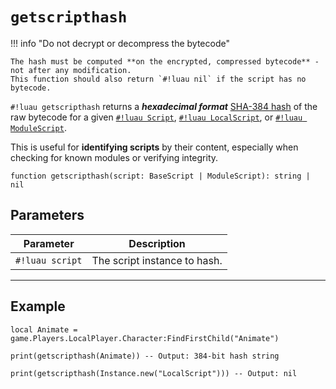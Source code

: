 # `getscripthash`

!!! info "Do not decrypt or decompress the bytecode"

    The hash must be computed **on the encrypted, compressed bytecode** - not after any modification.  
    This function should also return `#!luau nil` if the script has no bytecode.

`#!luau getscripthash` returns a ***hexadecimal format*** [SHA-384 hash](https://en.wikipedia.org/wiki/SHA-3) of the raw bytecode for a given [`#!luau Script`](https://create.roblox.com/docs/reference/engine/classes/Script), [`#!luau LocalScript`](https://create.roblox.com/docs/reference/engine/classes/LocalScript), or [`#!luau ModuleScript`](https://create.roblox.com/docs/reference/engine/classes/ModuleScript).

This is useful for **identifying scripts** by their content, especially when checking for known modules or verifying integrity.

```luau
function getscripthash(script: BaseScript | ModuleScript): string | nil
```

## Parameters

| Parameter      | Description                                            |
|----------------|--------------------------------------------------------|
| `#!luau script` | The script instance to hash.                           |

---

## Example

```luau title="Hashing a live script" linenums="1"
local Animate = game.Players.LocalPlayer.Character:FindFirstChild("Animate")

print(getscripthash(Animate)) -- Output: 384-bit hash string

print(getscripthash(Instance.new("LocalScript"))) -- Output: nil
```
